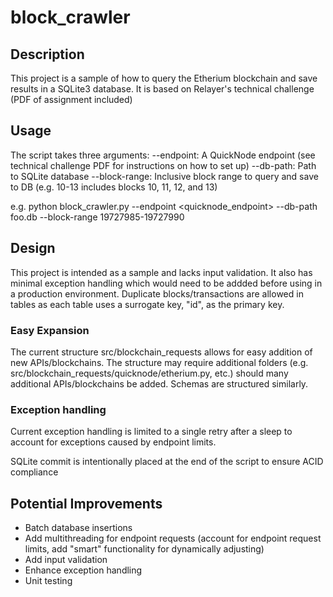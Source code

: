 # block_crawler

## Description
This project is a sample of how to query the Etherium blockchain and save results in a SQLite3 database. It is based on Relayer's technical challenge (PDF of assignment included)

## Usage
The script takes three arguments:
--endpoint: A QuickNode endpoint (see technical challenge PDF for instructions on how to set up)
--db-path: Path to SQLite database
--block-range: Inclusive block range to query and save to DB (e.g. 10-13 includes blocks 10, 11, 12, and 13)

e.g. 
python block_crawler.py --endpoint <quicknode_endpoint> --db-path foo.db --block-range 19727985-19727990

## Design
This project is intended as a sample and lacks input validation. It also has minimal exception handling which would need to be addded before using in a production environment. Duplicate blocks/transactions are allowed in tables as each table uses a surrogate key, "id", as the primary key.

### Easy Expansion
The current structure src/blockchain_requests allows for easy addition of new APIs/blockchains. The structure may require additional folders (e.g. src/blockchain_requests/quicknode/etherium.py, etc.) should many additional APIs/blockchains be added. Schemas are structured similarly.

### Exception handling
Current exception handling is limited to a single retry after a sleep to account for exceptions caused by endpoint limits.

SQLite commit is intentionally placed at the end of the script to ensure ACID compliance

## Potential Improvements
- Batch database insertions
- Add multithreading for endpoint requests (account for endpoint request limits, add "smart" functionality for dynamically adjusting)
- Add input validation
- Enhance exception handling
- Unit testing
